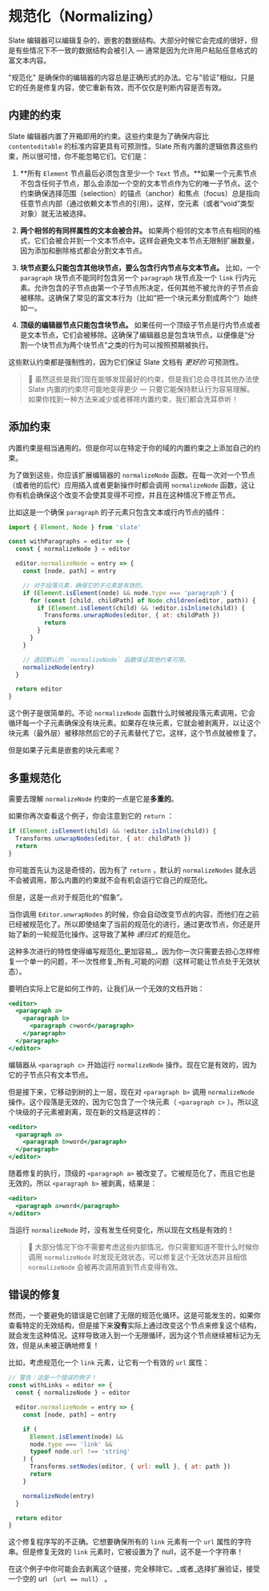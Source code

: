 # 规范化（Normalizing）

Slate 编辑器可以编辑复杂的，嵌套的数据结构。大部分时候它会完成的很好，但是有些情况下不一致的数据结构会被引入 — 通常是因为允许用户粘贴任意格式的富文本内容。

"规范化" 是确保你的编辑器的内容总是正确形式的办法。它与"验证"相似，只是它的任务是修复内容，使它重新有效，而不仅仅是判断内容是否有效。

## 内建的约束

Slate 编辑器内置了开箱即用的约束。这些约束是为了确保内容比 `contenteditable` 的标准内容更具有可预测性。Slate 所有内置的逻辑依靠这些约束，所以很可惜，你不能忽略它们。它们是：

1. **所有 `Element` 节点最后必须包含至少一个 `Text` 节点。**如果一个元素节点不包含任何子节点，那么会添加一个空的文本节点作为它的唯一子节点。这个约束确保选择范围（selection）的锚点（anchor）和焦点（focus）总是指向任意节点内部（通过依赖文本节点的引用）。这样，空元素（或者“void”类型对象）就无法被选择。

2. **两个相邻的有同样属性的文本会被合并。** 如果两个相邻的文本节点有相同的格式，它们会被合并到一个文本节点中。这样会避免文本节点无限制扩展数量，因为添加和删除格式都会分割文本节点。

3. **块节点要么只能包含其他块节点，要么包含行内节点与文本节点。** 比如，一个 `paragraph` 块节点不能同时包含另一个 `paragraph` 块节点及一个 `link` 行内元素。允许包含的子节点由第一个子节点所决定，任何其他不被允许的子节点会被移除。这确保了常见的富文本行为（比如“把一个块元素分割成两个”）始终如一。

4. **顶级的编辑器节点只能包含块节点。** 如果任何一个顶级子节点是行内节点或者是文本节点，它们会被移除。这确保了编辑器总是包含块节点，以便像是“分割一个块节点为两个块节点”之类的行为可以按照预期被执行。

这些默认约束都是强制性的，因为它们保证 Slate 文档有 _更好的_ 可预测性。

> 🤖 虽然这些是我们现在能够发现最好的约束，但是我们总会寻找其他办法使 Slate 内置的约束尽可能地变得更少 — 只要它能保持默认行为容易理解。如果你找到一种方法来减少或者移除内置约束，我们都会洗耳恭听！

## 添加约束

内置约束是相当通用的。但是你可以在特定于你的域的内置约束之上添加自己的约束。

为了做到这些，你应该扩展编辑器的 `normalizeNode` 函数。在每一次对一个节点（或者他的后代）应用插入或者更新操作时都会调用 `normalizeNode` 函数，这让你有机会确保这个改变不会使其变得不可控，并且在这种情况下修正节点。

比如这是一个确保 `paragraph` 的子元素只包含文本或行内节点的插件：

```js
import { Element, Node } from 'slate'

const withParagraphs = editor => {
  const { normalizeNode } = editor

  editor.normalizeNode = entry => {
    const [node, path] = entry

    // 对于段落元素，确保它的子元素是有效的。
    if (Element.isElement(node) && node.type === 'paragraph') {
      for (const [child, childPath] of Node.children(editor, path)) {
        if (Element.isElement(child) && !editor.isInline(child)) {
          Transforms.unwrapNodes(editor, { at: childPath })
          return
        }
      }
    }

    // 退回默认的 `normalizeNode` 函数保证其他约束可用。
    normalizeNode(entry)
  }

  return editor
}
```

这个例子是很简单的。不论 `normalizeNode` 函数什么时候被段落元素调用，它会循环每一个子元素确保没有块元素。如果存在块元素，它就会被剥离开，以让这个块元素（最外层）被移除然后它的子元素替代了它。这样，这个节点就被修复了。

但是如果子元素是嵌套的块元素呢？

## 多重规范化

需要去理解 `normalizeNode` 约束的一点是它是**多重的**。

如果你再次查看这个例子，你会注意到它的 `return` ：

```js
if (Element.isElement(child) && !editor.isInline(child)) {
  Transforms.unwrapNodes(editor, { at: childPath })
  return
}
```

你可能首先认为这是奇怪的，因为有了 `return` ，默认的 `normalizeNodes` 就永远不会被调用，那么内置的约束就不会有机会运行它自己的规范化。

但是，这是一点对于规范化的“假象”。

当你调用 `Editor.unwrapNodes` 的时候，你会自动改变节点的内容，而他们在之前已经被规范化了。所以即使结束了当前的规范化的进行，通过更改节点，你还是开始了新的一轮规范化操作。这导致了某种 _递归式_ 的规范化。

这种多次进行的特性使得编写规范化_更加容易_，因为你一次只需要去担心怎样修复一个单一的问题，不一次性修复_所有_可能的问题（这样可能让节点处于无效状态）。

要明白实际上它是如何工作的，让我们从一个无效的文档开始：

```jsx
<editor>
  <paragraph a>
    <paragraph b>
      <paragraph c>word</paragraph>
    </paragraph>
  </paragraph>
</editor>
```

编辑器从 `<paragraph c>` 开始运行 `normalizeNode` 操作。现在它是有效的，因为它的子节点只有文本节点。

但是接下来，它移动到树的上一层，现在对 `<paragraph b>` 调用 `normalizeNode` 操作。这个段落是无效的，因为它包含了一个块元素（ `<paragraph c>` ）。所以这个块级的子元素被剥离，现在新的文档是这样的：

```jsx
<editor>
  <paragraph a>
    <paragraph b>word</paragraph>
  </paragraph>
</editor>
```

随着修复的执行，顶级的 `<paragraph a>` 被改变了。它被规范化了，而且它也是无效的。所以 `<paragraph b>` 被剥离，结果是：

```jsx
<editor>
  <paragraph a>word</paragraph>
</editor>
```

当运行 `normalizeNode` 时，没有发生任何变化，所以现在文档是有效的！

> 🤖 大部分情况下你不需要考虑这些内部情况。你只需要知道不管什么时候你调用 `normalizeNode` 时发现无效状态，可以修复这个无效状态并且相信 `normalizeNode` 会被再次调用直到节点变得有效。

## 错误的修复

然而，一个要避免的错误是它创建了无限的规范化循环。这是可能发生的，如果你查看特定的无效结构，但是接下来**没有**实际上通过改变这个节点来修复这个结构，就会发生这种情况。这样导致进入到一个无限循环，因为这个节点继续被标记为无效，但是从未被正确地修复！

比如，考虑规范化一个 `link` 元素，让它有一个有效的 `url` 属性：

```js
// 警告：这是一个错误的例子！
const withLinks = editor => {
  const { normalizeNode } = editor

  editor.normalizeNode = entry => {
    const [node, path] = entry

    if (
      Element.isElement(node) &&
      node.type === 'link' &&
      typeof node.url !== 'string'
    ) {
      Transforms.setNodes(editor, { url: null }, { at: path })
      return
    }

    normalizeNode(entry)
  }

  return editor
}
```

这个修复程序写的不正确。它想要确保所有的 `link` 元素有一个 `url` 属性的字符串。但是修复无效的 `link` 元素时，它被设置为了 null，这不是一个字符串！

在这个例子中你可能会去剥离这个链接，完全移除它。_或者_选择扩展验证，接受一个空的 url （`url == null`） 。
